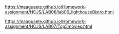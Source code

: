 
https://maaguaete.github.io/Homework-assignment/HCJS/LAB06/lab06_lighthouseBistro.html

https://maaguaete.github.io/Homework-assignment/HCJS/LAB07/Top5movies.html
